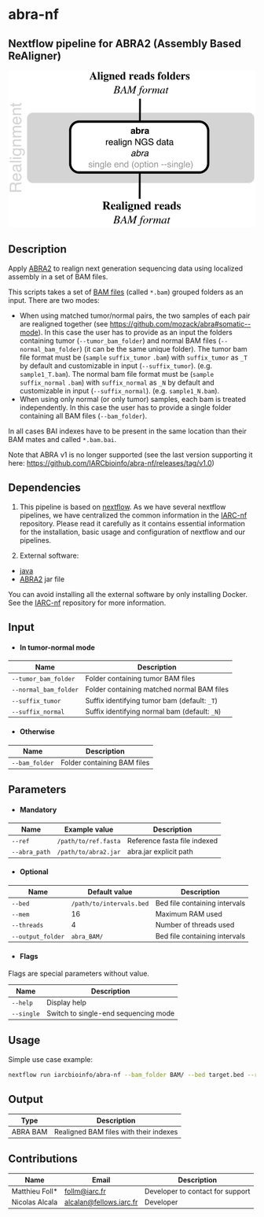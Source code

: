 # abra-nf

## Nextflow pipeline for ABRA2 (Assembly Based ReAligner)

![Workflow representation](abra-nf.png)

## Description

Apply [ABRA2](https://github.com/mozack/abra2) to realign next generation sequencing data using localized assembly in a set of BAM files.

This scripts takes a set of [BAM files](https://samtools.github.io/hts-specs/) (called `*.bam`) grouped folders as an input. There are two modes:
- When using matched tumor/normal pairs, the two samples of each pair are realigned together (see https://github.com/mozack/abra#somatic--mode). In this case the user has to provide as an input the folders containing tumor (`--tumor_bam_folder`) and normal BAM files (`--normal_bam_folder`) (it can be the same unique folder). The tumor bam file format must be (`sample` `suffix_tumor` `.bam`) with `suffix_tumor` as `_T` by default and customizable in input (`--suffix_tumor`). (e.g. `sample1_T.bam`). The normal bam file format must be (`sample` `suffix_normal` `.bam`) with `suffix_normal` as `_N` by default and customizable in input (`--suffix_normal`). (e.g. `sample1_N.bam`).
- When using only normal (or only tumor) samples, each bam is treated independently. In this case the user has to provide a single folder containing all BAM files (`--bam_folder`).

In all cases BAI indexes have to be present in the same location than their BAM mates and called `*.bam.bai`.

Note that ABRA v1 is no longer supported (see the last version supporting it here: https://github.com/IARCbioinfo/abra-nf/releases/tag/v1.0)

## Dependencies

1. This pipeline is based on [nextflow](https://www.nextflow.io). As we have several nextflow pipelines, we have centralized the common information in the [IARC-nf](https://github.com/IARCbioinfo/IARC-nf) repository. Please read it carefully as it contains essential information for the installation, basic usage and configuration of nextflow and our pipelines.

2. External software:
- [java](https://www.java.com/)
- [ABRA2](https://github.com/mozack/abra2) jar file

You can avoid installing all the external software by only installing Docker. See the [IARC-nf](https://github.com/IARCbioinfo/IARC-nf) repository for more information.

## Input

 * #### In tumor-normal mode

| Name      | Description   |
|-----------|---------------|
| `--tumor_bam_folder`    | Folder containing tumor BAM files |
| `--normal_bam_folder`    | Folder containing matched normal BAM files |
| `--suffix_tumor` | Suffix identifying tumor bam (default: `_T`) |
| `--suffix_normal` | Suffix identifying normal bam (default: `_N`) |

 * #### Otherwise

| Name      | Description     |
|-----------|---------------|
| `--bam_folder`    | Folder containing BAM files |

## Parameters

  * #### Mandatory

| Name      | Example value | Description     |
|-----------|---------------|-----------------|
| `--ref`    | `/path/to/ref.fasta` |  Reference fasta file indexed |
| `--abra_path`    |    `/path/to/abra2.jar` | abra.jar explicit path |

  * #### Optional

| Name      | Default value | Description     |
|-----------|---------------|-----------------|
| `--bed`    |  `/path/to/intervals.bed`  | Bed file containing intervals |
| `--mem`    |  16  | Maximum RAM used |
| `--threads`    |  4  | Number of threads used |
| `--output_folder`    |  `abra_BAM/`  | Bed file containing intervals |

  * #### Flags

Flags are special parameters without value.

| Name      | Description     |
|-----------|-----------------|
| `--help`    | Display help |
| `--single`    |  Switch to single-end sequencing mode |

## Usage

Simple use case example:
```bash
nextflow run iarcbioinfo/abra-nf --bam_folder BAM/ --bed target.bed --ref ref.fasta --abra_path /path/to/abra.jar
```

## Output
  | Type      | Description     |
  |-----------|---------------|
  | ABRA BAM    | Realigned BAM files with their indexes |

## Contributions

  | Name      | Email | Description     |
  |-----------|---------------|-----------------|
  | Matthieu Foll*    | follm@iarc.fr | Developer to contact for support |
  | Nicolas Alcala    |  alcalan@fellows.iarc.fr | Developer |
